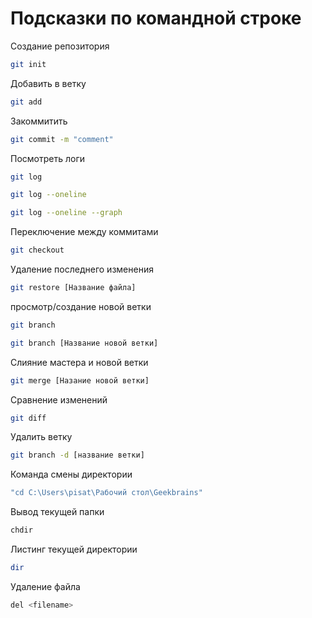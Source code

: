 # Подсказки по командной строке

Создание репозитория
```sh
git init
```

Добавить в ветку
```sh
git add
```

Закоммитить
```sh
git commit -m "comment"
```
Посмотреть логи
```sh
git log

git log --oneline

git log --oneline --graph
```

Переключение между коммитами
```sh
git checkout
```

Удаление последнего изменения
```sh
git restore [Название файла]
```

просмотр/создание новой ветки
```sh
git branch

git branch [Название новой ветки]
```

Слияние мастера и новой ветки
```sh
git merge [Назание новой ветки]
```

Сравнение изменений
```sh
git diff
```
Удалить ветку
```sh
git branch -d [название ветки]
```

Команда смены директории
```sh
"cd C:\Users\pisat\Рабочий стол\Geekbrains"
```
Вывод текущей папки
```sh
chdir 
```

Листинг текущей директории
```sh
dir
```

Удаление файла
```sh
del <filename>
```